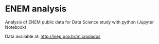 # ENEM analysis

Analysis of ENEM public data for Data Science study with python (Jupyter Notebook)

Data available at: http://inep.gov.br/microdados
